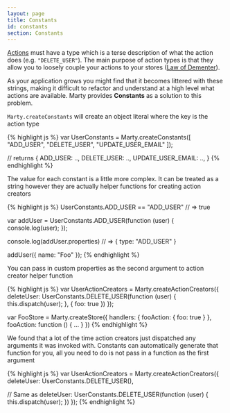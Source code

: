 ```yaml
---
layout: page
title: Constants
id: constants
section: Constants
---
```


[Actions](/guides/action-creators/index.html) must have a type which is a terse description of what the action does (e.g. ``"DELETE_USER"``). The main purpose of action types is that they allow you to loosely couple your actions to your stores ([Law of Dementer](http://en.wikipedia.org/wiki/Law_of_Demeter)).

As your application grows you might find that it becomes littered with these strings, making it difficult to refactor and understand at a high level what actions are available. Marty provides **Constants** as a solution to this problem.

``Marty.createConstants`` will create an object literal where the key is the action type

{% highlight js %}
var UserConstants = Marty.createConstants([
  "ADD_USER",
  "DELETE_USER",
  "UPDATE_USER_EMAIL"
]);

// returns
{
  ADD_USER: ..,
  DELETE_USER: ..,
  UPDATE_USER_EMAIL: ..,
}
{% endhighlight %}

The value for each constant is a little more complex. It can be treated as a string however they are actually helper functions for creating action creators

{% highlight js %}
UserConstants.ADD_USER == "ADD_USER" // => true

var addUser = UserConstants.ADD_USER(function (user) {
  console.log(user);
});

console.log(addUser.properties) // => { type: "ADD_USER" }

addUser({ name: "Foo" });
{% endhighlight %}

You can pass in custom properties as the second argument to action creator helper function

{% highlight js %}
var UserActionCreators = Marty.createActionCreators({
  deleteUser: UserConstants.DELETE_USER(function (user) {
    this.dispatch(user);
  }, { foo: true })
});

var FooStore = Marty.createStore({
  handlers: {
    fooAction: { foo: true }
  },
  fooAction: function () {
    ...
  }
})
{% endhighlight %}

We found that a lot of the time action creators just dispatched any arguments it was invoked with. Constants can automatically generate that function for you, all you need to do is not pass in a function as the first argument

{% highlight js %}
var UserActionCreators = Marty.createActionCreators({
  deleteUser: UserConstants.DELETE_USER(),

  // Same as
  deleteUser: UserConstants.DELETE_USER(function (user) {
    this.dispatch(user);
  })
});
{% endhighlight %}
